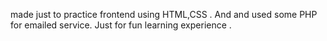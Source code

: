made just to practice frontend using HTML,CSS .
And and used some PHP for emailed service.
Just for fun learning experience .
